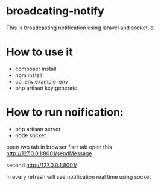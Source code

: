 # broadcating-notify
This is broadcasting  notification using laravel and socket.io.

# How to use it 
- composer install 
- npm install 
- cp .env.example .env
- php artisan key:generate


# How to run noification:
- php artisan server
- node socket

open two tab in browser 
fisrt tab open this http://127.0.0.1:8001/sendMessage

second http://127.0.0.1:8001/

in every refresh will see notification real time using socket 
